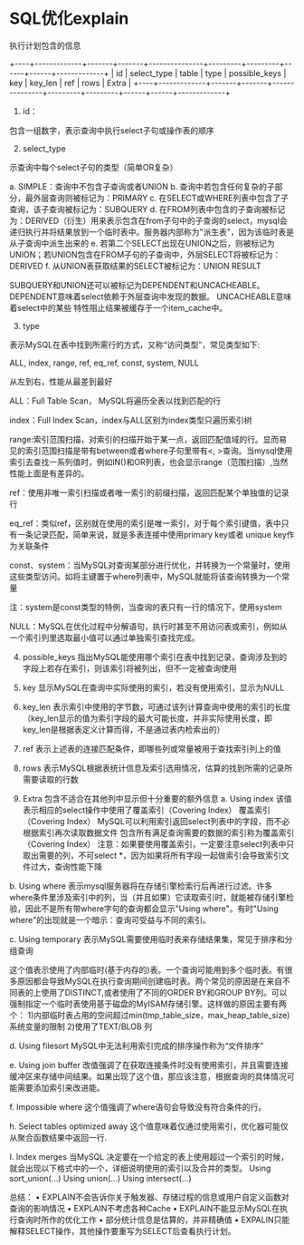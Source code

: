 # SQL优化explain

执行计划包含的信息

+----+-------------+-------+-------+---------------+---------+---------+------+------+-------------+
| id | select_type | table | type  | possible_keys | key     | key_len | ref  | rows | Extra       |
+----+-------------+-------+-------+---------------+---------+---------+------+------+-------------+

1. id：

包含一组数字，表示查询中执行select子句或操作表的顺序

2. select_type

示查询中每个select子句的类型（简单OR复杂）

a. SIMPLE：查询中不包含子查询或者UNION
b. 查询中若包含任何复杂的子部分，最外层查询则被标记为：PRIMARY
c. 在SELECT或WHERE列表中包含了子查询，该子查询被标记为：SUBQUERY
d. 在FROM列表中包含的子查询被标记为：DERIVED（衍生）用来表示包含在from子句中的子查询的select，mysql会递归执行并将结果放到一个临时表中。服务器内部称为"派生表"，因为该临时表是从子查询中派生出来的
e. 若第二个SELECT出现在UNION之后，则被标记为UNION；若UNION包含在FROM子句的子查询中，外层SELECT将被标记为：DERIVED
f. 从UNION表获取结果的SELECT被标记为：UNION RESULT

SUBQUERY和UNION还可以被标记为DEPENDENT和UNCACHEABLE。
DEPENDENT意味着select依赖于外层查询中发现的数据。
UNCACHEABLE意味着select中的某些 特性阻止结果被缓存于一个item_cache中。

3. type

表示MySQL在表中找到所需行的方式，又称“访问类型”，常见类型如下:

ALL, index,  range, ref, eq_ref, const, system, NULL

从左到右，性能从最差到最好

ALL：Full Table Scan， MySQL将遍历全表以找到匹配的行

index：Full Index Scan，index与ALL区别为index类型只遍历索引树

range:索引范围扫描，对索引的扫描开始于某一点，返回匹配值域的行。显而易见的索引范围扫描是带有between或者where子句里带有<, >查询。当mysql使用索引去查找一系列值时，例如IN()和OR列表，也会显示range（范围扫描）,当然性能上面是有差异的。

ref：使用非唯一索引扫描或者唯一索引的前缀扫描，返回匹配某个单独值的记录行

eq_ref：类似ref，区别就在使用的索引是唯一索引，对于每个索引键值，表中只有一条记录匹配，简单来说，就是多表连接中使用primary key或者 unique key作为关联条件

const、system：当MySQL对查询某部分进行优化，并转换为一个常量时，使用这些类型访问。如将主键置于where列表中，MySQL就能将该查询转换为一个常量

注：system是const类型的特例，当查询的表只有一行的情况下，使用system

NULL：MySQL在优化过程中分解语句，执行时甚至不用访问表或索引，例如从一个索引列里选取最小值可以通过单独索引查找完成。

4. possible_keys
指出MySQL能使用哪个索引在表中找到记录，查询涉及到的字段上若存在索引，则该索引将被列出，但不一定被查询使用

5. key
显示MySQL在查询中实际使用的索引，若没有使用索引，显示为NULL

6. key_len
表示索引中使用的字节数，可通过该列计算查询中使用的索引的长度（key_len显示的值为索引字段的最大可能长度，并非实际使用长度，即key_len是根据表定义计算而得，不是通过表内检索出的）

7. ref
表示上述表的连接匹配条件，即哪些列或常量被用于查找索引列上的值

8. rows
表示MySQL根据表统计信息及索引选用情况，估算的找到所需的记录所需要读取的行数

9. Extra
包含不适合在其他列中显示但十分重要的额外信息
a. Using index
该值表示相应的select操作中使用了覆盖索引（Covering Index）
覆盖索引（Covering Index）
MySQL可以利用索引返回select列表中的字段，而不必根据索引再次读取数据文件
包含所有满足查询需要的数据的索引称为覆盖索引（Covering Index）
注意：如果要使用覆盖索引，一定要注意select列表中只取出需要的列，不可select *，因为如果将所有字段一起做索引会导致索引文件过大，查询性能下降

b. Using where
表示mysql服务器将在存储引擎检索行后再进行过滤。许多where条件里涉及索引中的列，当（并且如果）它读取索引时，就能被存储引擎检验，因此不是所有带where字句的查询都会显示"Using where"。有时"Using where"的出现就是一个暗示：查询可受益与不同的索引。

c. Using temporary
表示MySQL需要使用临时表来存储结果集，常见于排序和分组查询

这个值表示使用了内部临时(基于内存的)表。一个查询可能用到多个临时表。有很多原因都会导致MySQL在执行查询期间创建临时表。两个常见的原因是在来自不同表的上使用了DISTINCT,或者使用了不同的ORDER BY和GROUP BY列。可以强制指定一个临时表使用基于磁盘的MyISAM存储引擎。这样做的原因主要有两个：
1)内部临时表占用的空间超过min(tmp_table_size，max_heap_table_size)系统变量的限制
2)使用了TEXT/BLOB 列

d. Using filesort
MySQL中无法利用索引完成的排序操作称为“文件排序”

e. Using join buffer
改值强调了在获取连接条件时没有使用索引，并且需要连接缓冲区来存储中间结果。如果出现了这个值，那应该注意，根据查询的具体情况可能需要添加索引来改进能。

f. Impossible where
这个值强调了where语句会导致没有符合条件的行。

h. Select tables optimized away
这个值意味着仅通过使用索引，优化器可能仅从聚合函数结果中返回一行.

I. Index merges
当MySQL 决定要在一个给定的表上使用超过一个索引的时候，就会出现以下格式中的一个，详细说明使用的索引以及合并的类型。
Using sort_union(...)
Using union(...)
Using intersect(...) 

总结：
• EXPLAIN不会告诉你关于触发器、存储过程的信息或用户自定义函数对查询的影响情况
• EXPLAIN不考虑各种Cache
• EXPLAIN不能显示MySQL在执行查询时所作的优化工作
• 部分统计信息是估算的，并非精确值
• EXPALIN只能解释SELECT操作，其他操作要重写为SELECT后查看执行计划。

